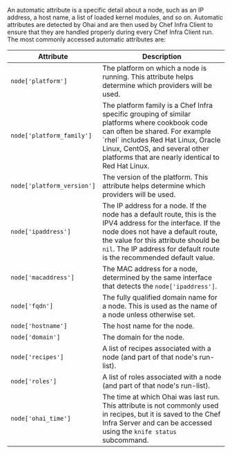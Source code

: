 An automatic attribute is a specific detail about a node, such as an IP
address, a host name, a list of loaded kernel modules, and so on.
Automatic attributes are detected by Ohai and are then used by Chef
Infra Client to ensure that they are handled properly during every Chef
Infra Client run. The most commonly accessed automatic attributes are:

<table>
<colgroup>
<col style="width: 12%" />
<col style="width: 87%" />
</colgroup>
<thead>
<tr class="header">
<th>Attribute</th>
<th>Description</th>
</tr>
</thead>
<tbody>
<tr class="odd">
<td><code>node['platform']</code></td>
<td>The platform on which a node is running. This attribute helps determine which providers will be used.</td>
</tr>
<tr class="even">
<td><code>node['platform_family']</code></td>
<td>The platform family is a Chef Infra specific grouping of similar platforms where cookbook code can often be shared. For example `rhel` includes Red Hat Linux, Oracle Linux, CentOS, and several other platforms that are nearly identical to Red Hat Linux.</td>
</tr>
<tr class="odd">
<td><code>node['platform_version']</code></td>
<td>The version of the platform. This attribute helps determine which providers will be used.</td>
</tr>
<tr class="even">
<td><code>node['ipaddress']</code></td>
<td>The IP address for a node. If the node has a default route, this is the IPV4 address for the interface. If the node does not have a default route, the value for this attribute should be <code>nil</code>. The IP address for default route is the recommended default value.</td>
</tr>
<tr class="odd">
<td><code>node['macaddress']</code></td>
<td>The MAC address for a node, determined by the same interface that detects the <code>node['ipaddress']</code>.</td>
</tr>
<tr class="even">
<td><code>node['fqdn']</code></td>
<td>The fully qualified domain name for a node. This is used as the name of a node unless otherwise set.</td>
</tr>
<tr class="odd">
<td><code>node['hostname']</code></td>
<td>The host name for the node.</td>
</tr>
<tr class="even">
<td><code>node['domain']</code></td>
<td>The domain for the node.</td>
</tr>
<tr class="odd">
<td><code>node['recipes']</code></td>
<td>A list of recipes associated with a node (and part of that node's run-list).</td>
</tr>
<tr class="even">
<td><code>node['roles']</code></td>
<td>A list of roles associated with a node (and part of that node's run-list).</td>
</tr>
<tr class="odd">
<td><code>node['ohai_time']</code></td>
<td>The time at which Ohai was last run. This attribute is not commonly used in recipes, but it is saved to the Chef Infra Server and can be accessed using the <code>knife status</code> subcommand.</td>
</tr>
</tbody>
</table>